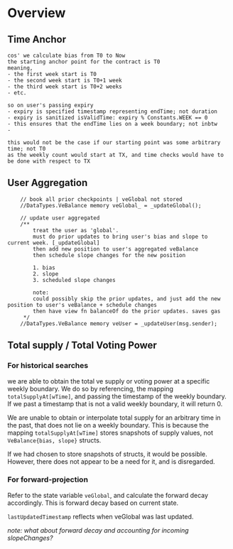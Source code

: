 # Overview


## Time Anchor

    cos' we calculate bias from T0 to Now
    the starting anchor point for the contract is T0
    meaning, 
    - the first week start is T0 
    - the second week start is T0+1 week
    - the third week start is T0+2 weeks
    - etc.

    so on user's passing expiry
    - expiry is specified timestamp representing endTime; not duration
    - expiry is sanitized isValidTime: expiry % Constants.WEEK == 0
    - this ensures that the endTime lies on a week boundary; not inbtw
    - 

    this would not be the case if our starting point was some arbitrary time; not T0
    as the weekly count would start at TX, and time checks would have to be done with respect to TX

## User Aggregation

        // book all prior checkpoints | veGlobal not stored
        //DataTypes.VeBalance memory veGlobal_ = _updateGlobal();

        // update user aggregated
        /**
            treat the user as 'global'. 
            must do prior updates to bring user's bias and slope to current week. [_updateGlobal]
            then add new position to user's aggregated veBalance
            then schedule slope changes for the new position

            1. bias
            2. slope
            3. scheduled slope changes
            
            note:
            could possibly skip the prior updates, and just add the new position to user's veBalance + schedule changes
            then have view fn balanceOf do the prior updates. saves gas
         */
        //DataTypes.VeBalance memory veUser = _updateUser(msg.sender);

## Total supply / Total Voting Power

### For historical searches

we are able to obtain the total ve supply or voting power at a specific weekly boundary.
We do so by referencing, the mapping `totalSupplyAt[wTime]`, and passing the timestamp of the weekly boundary.
If we past a timestamp that is not a valid weekly boundary, it will return 0.

We are unable to obtain or interpolate total supply for an arbitrary time in the past, that does not lie on a weekly boundary.
This is because the mapping `totalSupplyAt[wTime]` stores snapshots of supply values, not `VeBalance{bias, slope}` structs.

If we had chosen to store snapshots of structs, it would be possible. However, there does not appear to be a need for it, and is disregarded. 

### For forward-projection

Refer to the state variable `veGlobal`, and calculate the forward decay accordingly.
This is forward decay based on current state.

`lastUpdatedTimestamp` reflects when veGlobal was last updated.

*note: what about forward decay and accounting for incoming slopeChanges?*
